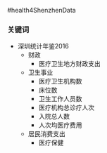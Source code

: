 #health4ShenzhenData

### 关键词
- 深圳统计年鉴2016
  + 财政
      * 医疗卫生地方财政支出
  + 卫生事业
      * 医疗卫生机构数
      * 床位数
      * 卫生工作人员数
      * 医疗机构总诊疗人次
      * 入院总人数
      * 人次均医疗费用
  + 居民消费支出
      * 医疗保健